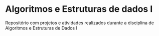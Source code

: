 # Algoritmos e Estruturas de dados I
Repositório com projetos e atividades realizados durante a disciplina de Algoritmos e Estruturas de Dados I

